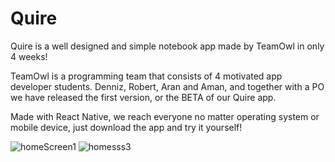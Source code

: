 # Quire
Quire is a well designed and simple notebook app made by TeamOwl in only 4 weeks!

TeamOwl is a programming team that consists of 4 motivated app developer students. Denniz, Robert, Aran and Aman, 
and together with a PO we have released the first version, or the BETA of our Quire app.

Made with React Native, we reach everyone no matter operating system or mobile device, just download the app and try it yourself!

![homeScreen1](https://github.com/dennizyilmaz99/Quire/assets/32544623/501f28c5-b225-4c20-934b-089b673ae41e)
![homesss3](https://github.com/dennizyilmaz99/Quire/assets/32544623/637a268b-6622-4a52-9121-dd902c182243)
